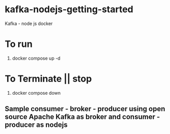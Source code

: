 # kafka-nodejs-getting-started
Kafka - node js docker 

# To run 
1. docker compose up -d

# To Terminate || stop
1. docker compose down

## Sample consumer - broker - producer using open source Apache Kafka as broker and consumer - producer as nodejs


